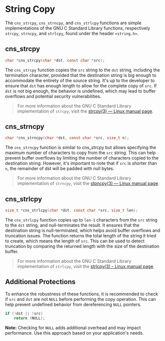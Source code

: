 # String Copy

The `cns_strcpy`, `cns_strncpy`, and `cns_strlcpy` functions are simple implementations of the GNU C Standard Library functions, respectively `strcpy`, `strncpy`, and `strlcpy`, found under the header `<string.h>`.

## cns_strcpy

```c
char *cns_strcpy(char *dst, const char *src);
```

The `cns_strcpy` function copies the `src` string to the `dst` string, including the termination character, provided that the destination string is big enough to accommodate the entirety of the source string. It's up to the developer to ensure that `dst` has enough length to allow for the complete copy of `src`. If `dst` is not big enough, the behavior is undefined, which may lead to buffer overflows and potential security vulnerabilities.

> For more information about the GNU C Standard Library implementation of `strcpy`, visit the [strcpy(3) — Linux manual page](https://www.man7.org/linux/man-pages/man3/strcpy.3.html).

## cns_strncpy

```c
char *cns_strncpy(char *dst, const char *src, size_t n);
```

The `cns_strncpy` function is similar to cns_strcpy but allows specifying the maximum number of characters to copy from the `src` string. This can help prevent buffer overflows by limiting the number of characters copied to the destination string. However, it's important to note that if `src` is shorter than `n`, the remainder of dst will be padded with null bytes.

> For more information about the GNU C Standard Library implementation of `strncpy`, visit the [stpncpy(3) — Linux manual page](https://www.man7.org/linux/man-pages/man3/strncpy.3.html).

## cns_strlcpy

```c
size_t *cns_strlcpy(char *dst, const char *src, size_t len);
```

The `cns_strlcpy` function copies up to `len-1` characters from the `src` string to the `dst` string, and null-terminates the result. It ensures that the destination string is null-terminated, which helps avoid buffer overflows and truncation issues. The function returns the total length of the string it tried to create, which means the length of `src`. This can be used to detect truncation by comparing the returned length with the size of the destination buffer.

> For more information about the GNU C Standard Library implementation of `strlcpy`, visit the [strlcpy(3) - Linux manual page](https://linux.die.net/man/3/strlcpy).

## Additional Protections

To enhance the robustness of these functions, it is recommended to check if `src` and `dst` are not `NULL` before performing the copy operation. This can help prevent undefined behavior from dereferencing `NULL` pointers.

```c
if (!dst || !src)
    return (NULL);
```

**Note:** Checking for `NULL` adds additional overhead and may impact performance. Use this approach based on your application's needs.
